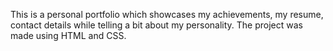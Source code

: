 This is a personal portfolio which showcases my achievements, my resume, contact details while telling a bit about my personality.
The project was made using HTML and CSS.